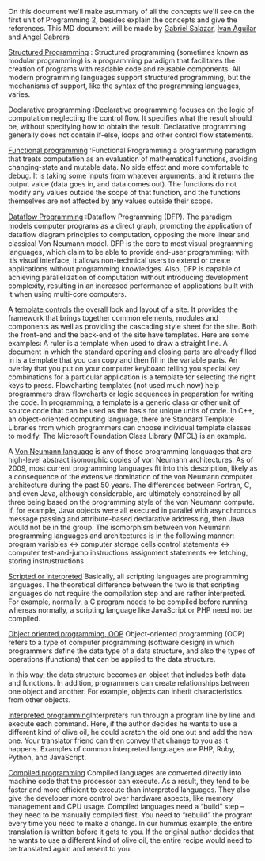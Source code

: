 On this document we'll make asummary of all the concepts we'll see on the first unit of Programming 2,
besides explain the concepts and give the references.
This MD document will be made by [Gabriel Salazar](https://github.com/GabrielISB/Programming2/blob/master/introstructuredprog.md), [Ivan Aguilar](https://github.com/aguilarj17/programming-/blob/master/Ivan.md) and [Angel Cabrera](https://github.com/AngelCG12/Programming2/blob/master/introstructuredprog.md)

[Structured Programming](https://searchsoftwarequality.techtarget.com/definition/structured-programming-modular-programming)
: Structured programming (sometimes known as modular programming) is a programming paradigm that facilitates 
  the creation of programs with readable code and reusable components.
  All modern programming languages support structured programming, but the mechanisms of support, like the syntax of the programming languages, varies.


[Declarative programming](https://codeforwin.org/2017/05/various-programming-paradigms.html)
:Declarative programming focuses on the logic of computation neglecting the control flow. It specifies what the result should be,
without specifying how to obtain the result. Declarative programming generally does not contain if-else, loops and other control flow statements.

[Functional programming](https://medium.com/swlh/introduction-to-programming-paradigms-aafcd6b418d6)
:Functional Programming a programming paradigm that treats computation as an evaluation of mathematical functions, avoiding
changing-state and mutable data. No side effect and more comfortable to debug. It is taking some inputs from whatever arguments,
and it returns the output value (data goes in, and data comes out). The functions do not modify any values outside the scope of that function,
and the functions themselves are not affected by any values outside their scope.

[Dataflow Programming](https://www.researchgate.net/publication/281777036_Dataflow_Programming_Concept_Languages_and_Applications)
:Dataﬂow Programming (DFP). The paradigm models computer programs as a direct graph, promoting the application of dataﬂow diagram principles to computation,
opposing the more linear and classical Von Neumann model. DFP is the core to most visual programming languages, which claim to be able to provide
end-user programming: with it’s visual interface, it allows non-technical users to extend or create applications without programming knowledges.
Also, DFP is capable of achieving parallelization of computation without introducing development complexity, resulting in an increased performance of
applications built with it when using multi-core computers.

A [template controls](https://whatis.techtarget.com/definition/template)
the overall look and layout of a site. It provides the framework that brings together common elements, modules and components as well as providing the cascading style sheet for the site. Both the front-end and the back-end of the site have templates.
Here are some examples:
A ruler is a template when used to draw a straight line.
A document in which the standard opening and closing parts are already filled in is a template that you can copy and then fill in the variable parts.
An overlay that you put on your computer keyboard telling you special key combinations for a particular application is a template for selecting the right keys to press.
Flowcharting templates (not used much now) help programmers draw flowcharts or logic sequences in preparation for writing the code.
In programming, a template is a generic class or other unit of source code that can be used as the basis for unique units of code. In C++, an object-oriented computing language, there are Standard Template Libraries from which programmers can choose individual template classes to modify. The Microsoft Foundation Class Library (MFCL) is an example.

A [Von Neumann language](https://medium.com/luteceo-software-chemistry/can-programming-be-liberated-from-the-von-neumann-style-932ba107402b) is any of those programming languages that are high-level abstract isomorphic copies of von Neumann architectures. As of 2009, most current programming languages fit into this description, likely as a consequence of the extensive domination of the von Neumann computer architecture during the past 50 years.
The differences between Fortran, C, and even Java, although considerable, are ultimately constrained by all three being based on the programming style of the von Neumann compute. If, for example, Java objects were all executed in parallel with asynchronous message passing and attribute-based declarative addressing, then Java would not be in the group.
The isomorphism between von Neumann programming languages and architectures is in the following manner:
program variables ↔ computer storage cells
control statements ↔ computer test-and-jump instructions
assignment statements ↔ fetching, storing instrustructions

[Scripted or interpreted](https://www.geeksforgeeks.org/whats-the-difference-between-scripting-and-programming-languages/) Basically, all scripting languages are programming languages. The theoretical difference between
 the two is that scripting languages do not require the compilation step and are rather interpreted. 
For example, normally, a C program needs to be compiled before running whereas normally, a scripting language like JavaScript or PHP need not be compiled.
 
[Object oriented programming, OOP](https://www.webopedia.com/TERM/O/object_oriented_programming_OOP.html) Object-oriented programming (OOP) refers to a type of computer programming (software design) in which programmers define the data type of a data structure, and also the types of operations (functions) that can be applied to the data structure.

In this way, the data structure becomes an object that includes both data and functions. In addition, programmers can create relationships between one object and another. For example, objects can inherit characteristics from other objects.



[Interpreted programming](https://www.freecodecamp.org/news/compiled-versus-interpreted-languages/)Interpreters run through a program line by line and execute each command. Here, if the author decides he wants to use a different kind of olive oil, he could scratch the old one out and add the new one. Your translator friend can then convey that change to you as it happens.
Examples of common interpreted languages are PHP, Ruby, Python, and JavaScript.

[Compiled programming](https://www.freecodecamp.org/news/compiled-versus-interpreted-languages/)  Compiled languages are converted directly into machine code that the processor can execute. As a result, they tend to be faster and more efficient to execute than interpreted languages. They also give the developer more control over hardware aspects, like memory management and CPU usage.
Compiled languages need a “build” step – they need to be manually compiled first. You need to “rebuild” the program every time you need to make a change. In our hummus example, the entire translation is written before it gets to you. If the original author decides that he wants to use a different kind of olive oil, the entire recipe would need to be translated again and resent to you.
